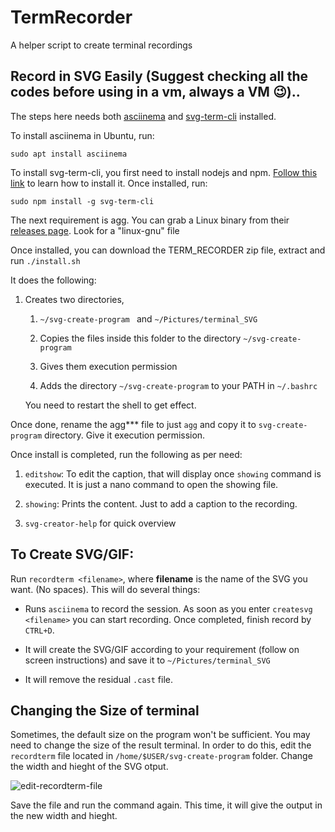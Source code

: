 # TermRecorder
A helper script to create terminal recordings

## Record in SVG Easily (Suggest checking all the codes before using in a vm, always a VM 😉)..

The steps here needs both [asciinema](https://github.com/asciinema/asciinema) and [svg-term-cli](https://github.com/marionebl/svg-term-cli) installed.

To install asciinema in Ubuntu, run:
```
sudo apt install asciinema
```

To install svg-term-cli, you first need to install nodejs and npm. [Follow this link](https://itsfoss.com/install-nodejs-ubuntu/) to learn how to install it.
Once installed, run:
```
sudo npm install -g svg-term-cli
```
The next requirement is agg. You can grab a Linux binary from their [releases page](https://github.com/asciinema/agg). Look for a "linux-gnu" file



Once installed, you can download the TERM_RECORDER zip file, extract and run `./install.sh`



It does the following:

1. Creates two directories, 
   
   1. `~/svg-create-program ` and `~/Pictures/terminal_SVG`
   
   2. Copies the files inside this folder to the directory `~/svg-create-program`
   
   3. Gives them execution permission
   
   4. Adds the directory `~/svg-create-program` to your PATH in `~/.bashrc`
   
   You need to restart the shell to get effect.
   
 Once done, rename the agg*** file to just `agg` and copy it to `svg-create-program` directory. Give it execution permission.



Once install is completed, run the following as per need:

1. `editshow`: To edit the caption, that will display once `showing` command is executed. It is just a nano command to open the showing file.

2. `showing`: Prints the content. Just to add a caption to the recording.

3. `svg-creator-help` for quick overview



## To Create SVG/GIF:

Run `recordterm <filename>`, where **filename** is the name of the SVG you want. (No spaces). This will do several things:

- Runs `asciinema` to record the session. As soon as you enter `createsvg <filename>` you can start recording. Once completed, finish record by `CTRL+D`.

- It will create the SVG/GIF according to your requirement (follow on screen instructions) and save it to `~/Pictures/terminal_SVG`

- It will remove the residual `.cast` file.


## Changing the Size of terminal
Sometimes, the default size on the program won't be sufficient. You may need to change the size of the result terminal. In order to do this, edit the `recordterm` file located in `/home/$USER/svg-create-program` folder. Change the width and hieght of the SVG otput.

![edit-recordterm-file](https://user-images.githubusercontent.com/104882604/234506677-fe277ddd-1bf0-4449-8d51-5cb0c62160ab.png)

Save the file and run the command again. This time, it will give the output in the new width and hieght.
